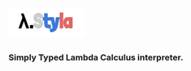 # <img src="./styla.svg" width="150em" height="60em"></img>

### Simply Typed Lambda Calculus interpreter.
